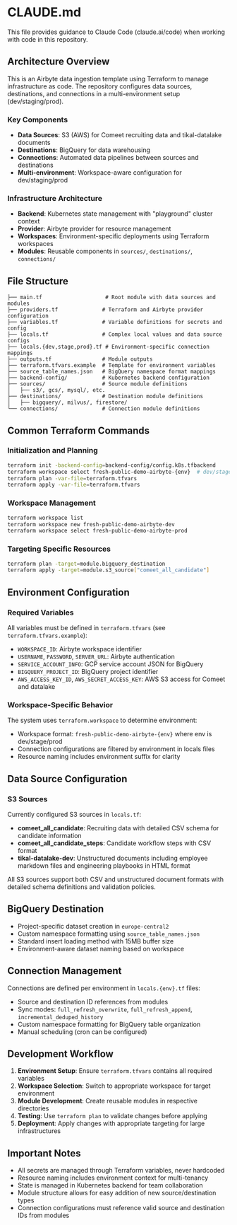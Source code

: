 # CLAUDE.md

This file provides guidance to Claude Code (claude.ai/code) when working with code in this repository.

## Architecture Overview

This is an Airbyte data ingestion template using Terraform to manage infrastructure as code. The repository configures data sources, destinations, and connections in a multi-environment setup (dev/staging/prod).

### Key Components

- **Data Sources**: S3 (AWS) for Comeet recruiting data and tikal-datalake documents
- **Destinations**: BigQuery for data warehousing
- **Connections**: Automated data pipelines between sources and destinations
- **Multi-environment**: Workspace-aware configuration for dev/staging/prod

### Infrastructure Architecture

- **Backend**: Kubernetes state management with "playground" cluster context
- **Provider**: Airbyte provider for resource management
- **Workspaces**: Environment-specific deployments using Terraform workspaces
- **Modules**: Reusable components in `sources/`, `destinations/`, `connections/`

## File Structure

```
├── main.tf                    # Root module with data sources and modules
├── providers.tf              # Terraform and Airbyte provider configuration
├── variables.tf              # Variable definitions for secrets and config
├── locals.tf                 # Complex local values and data source configs
├── locals.{dev,stage,prod}.tf # Environment-specific connection mappings
├── outputs.tf                # Module outputs
├── terraform.tfvars.example  # Template for environment variables
├── source_table_names.json   # BigQuery namespace format mappings
├── backend-config/           # Kubernetes backend configuration
├── sources/                  # Source module definitions
│   ├── s3/, gcs/, mysql/, etc.
├── destinations/             # Destination module definitions
│   ├── bigquery/, milvus/, firestore/
└── connections/              # Connection module definitions
```

## Common Terraform Commands

### Initialization and Planning
```bash
terraform init -backend-config=backend-config/config.k8s.tfbackend
terraform workspace select fresh-public-demo-airbyte-{env}  # dev/stage/prod
terraform plan -var-file=terraform.tfvars
terraform apply -var-file=terraform.tfvars
```

### Workspace Management
```bash
terraform workspace list
terraform workspace new fresh-public-demo-airbyte-dev
terraform workspace select fresh-public-demo-airbyte-prod
```

### Targeting Specific Resources
```bash
terraform plan -target=module.bigquery_destination
terraform apply -target=module.s3_source["comeet_all_candidate"]
```

## Environment Configuration

### Required Variables
All variables must be defined in `terraform.tfvars` (see `terraform.tfvars.example`):
- `WORKSPACE_ID`: Airbyte workspace identifier
- `USERNAME`, `PASSWORD`, `SERVER_URL`: Airbyte authentication
- `SERVICE_ACCOUNT_INFO`: GCP service account JSON for BigQuery
- `BIGQUERY_PROJECT_ID`: BigQuery project identifier
- `AWS_ACCESS_KEY_ID`, `AWS_SECRET_ACCESS_KEY`: AWS S3 access for Comeet and datalake

### Workspace-Specific Behavior
The system uses `terraform.workspace` to determine environment:
- Workspace format: `fresh-public-demo-airbyte-{env}` where env is dev/stage/prod
- Connection configurations are filtered by environment in locals files
- Resource naming includes environment suffix for clarity

## Data Source Configuration

### S3 Sources  
Currently configured S3 sources in `locals.tf`:

- **comeet_all_candidate**: Recruiting data with detailed CSV schema for candidate information
- **comeet_all_candidate_steps**: Candidate workflow steps with CSV format
- **tikal-datalake-dev**: Unstructured documents including employee markdown files and engineering playbooks in HTML format

All S3 sources support both CSV and unstructured document formats with detailed schema definitions and validation policies.

## BigQuery Destination

- Project-specific dataset creation in `europe-central2`
- Custom namespace formatting using `source_table_names.json`
- Standard insert loading method with 15MB buffer size
- Environment-aware dataset naming based on workspace

## Connection Management

Connections are defined per environment in `locals.{env}.tf` files:
- Source and destination ID references from modules
- Sync modes: `full_refresh_overwrite`, `full_refresh_append`, `incremental_deduped_history`
- Custom namespace formatting for BigQuery table organization
- Manual scheduling (cron can be configured)

## Development Workflow

1. **Environment Setup**: Ensure `terraform.tfvars` contains all required variables
2. **Workspace Selection**: Switch to appropriate workspace for target environment
3. **Module Development**: Create reusable modules in respective directories
4. **Testing**: Use `terraform plan` to validate changes before applying
5. **Deployment**: Apply changes with appropriate targeting for large infrastructures

## Important Notes

- All secrets are managed through Terraform variables, never hardcoded
- Resource naming includes environment context for multi-tenancy
- State is managed in Kubernetes backend for team collaboration
- Module structure allows for easy addition of new source/destination types
- Connection configurations must reference valid source and destination IDs from modules